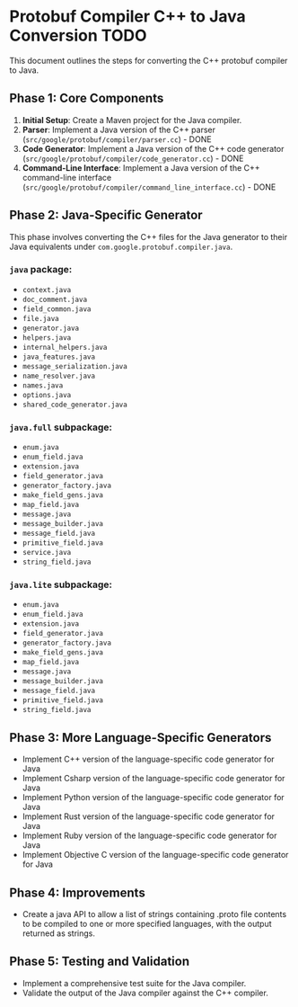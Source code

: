 # Protobuf Compiler C++ to Java Conversion TODO

This document outlines the steps for converting the C++ protobuf compiler to Java.

## Phase 1: Core Components

1.  **Initial Setup**: Create a Maven project for the Java compiler.
2.  **Parser**: Implement a Java version of the C++ parser (`src/google/protobuf/compiler/parser.cc`) - DONE
3.  **Code Generator**: Implement a Java version of the C++ code generator (`src/google/protobuf/compiler/code_generator.cc`) - DONE
4.  **Command-Line Interface**: Implement a Java version of the C++ command-line interface (`src/google/protobuf/compiler/command_line_interface.cc`) - DONE

## Phase 2: Java-Specific Generator

This phase involves converting the C++ files for the Java generator to their Java equivalents under `com.google.protobuf.compiler.java`.

### `java` package:
- `context.java`
- `doc_comment.java`
- `field_common.java`
- `file.java`
- `generator.java`
- `helpers.java`
- `internal_helpers.java`
- `java_features.java`
- `message_serialization.java`
- `name_resolver.java`
- `names.java`
- `options.java`
- `shared_code_generator.java`

### `java.full` subpackage:
- `enum.java`
- `enum_field.java`
- `extension.java`
- `field_generator.java`
- `generator_factory.java`
- `make_field_gens.java`
- `map_field.java`
- `message.java`
- `message_builder.java`
- `message_field.java`
- `primitive_field.java`
- `service.java`
- `string_field.java`

### `java.lite` subpackage:
- `enum.java`
- `enum_field.java`
- `extension.java`
- `field_generator.java`
- `generator_factory.java`
- `make_field_gens.java`
- `map_field.java`
- `message.java`
- `message_builder.java`
- `message_field.java`
- `primitive_field.java`
- `string_field.java`

## Phase 3: More Language-Specific Generators

- Implement C++ version of the language-specific code generator for Java
- Implement Csharp version of the language-specific code generator for Java
- Implement Python version of the language-specific code generator for Java
- Implement Rust version of the language-specific code generator for Java
- Implement Ruby version of the language-specific code generator for Java
- Implement Objective C version of the language-specific code generator for Java

## Phase 4: Improvements
- Create a java API to allow a list of strings containing .proto file contents to be compiled to one or more specified languages, with the output returned as strings.
  
## Phase 5: Testing and Validation

- Implement a comprehensive test suite for the Java compiler.
- Validate the output of the Java compiler against the C++ compiler.

